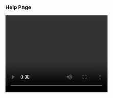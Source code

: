 ### Help Page
<video width="320" height="240" controls>
  <source src="Atlantis_Help.mp4" type="video/mp4">
</video>
